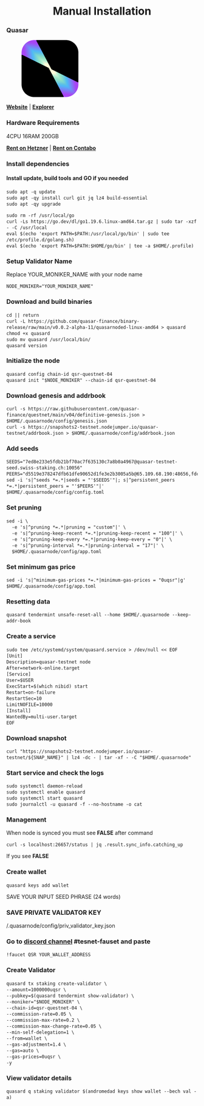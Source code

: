 <div align="center">
  <h1> Manual Installation </h1>
</div>

### Quasar

<figure><img src="https://raw.githubusercontent.com/MirrorReflectionTeam/cosmos_testnet_manuals/main/project_files/quasar.png" width="150" alt=""><figcaption></figcaption></figure>

**[Website](https://www.quasar.fi/)** | **[Explorer](https://quasar.explorers.guru/)**

### Hardware Requirements

4CPU 16RAM 200GB

**[Rent on Hetzner](https://hetzner.cloud/?ref=AwVksaI2T3Nz)** | **[Rent on Contabo](https://contabo.com/en)**

### Install dependencies

#### Install update, build tools and GO if you needed

```
sudo apt -q update
sudo apt -qy install curl git jq lz4 build-essential
sudo apt -qy upgrade
```

```
sudo rm -rf /usr/local/go
curl -Ls https://go.dev/dl/go1.19.6.linux-amd64.tar.gz | sudo tar -xzf - -C /usr/local
eval $(echo 'export PATH=$PATH:/usr/local/go/bin' | sudo tee /etc/profile.d/golang.sh)
eval $(echo 'export PATH=$PATH:$HOME/go/bin' | tee -a $HOME/.profile)
```

### Setup Validator Name

Replace YOUR_MONIKER_NAME with your node name

```
NODE_MONIKER="YOUR_MONIKER_NAME"
```

### Download and build binaries

```
cd || return
curl -L https://github.com/quasar-finance/binary-release/raw/main/v0.0.2-alpha-11/quasarnoded-linux-amd64 > quasard
chmod +x quasard
sudo mv quasard /usr/local/bin/
quasard version
```

### Initialize the node

```
quasard config chain-id qsr-questnet-04
quasard init "$NODE_MONIKER" --chain-id qsr-questnet-04
```

### Download genesis and addrbook

```
curl -s https://raw.githubusercontent.com/quasar-finance/questnet/main/v04/definitive-genesis.json > $HOME/.quasarnode/config/genesis.json
curl -s https://snapshots2-testnet.nodejumper.io/quasar-testnet/addrbook.json > $HOME/.quasarnode/config/addrbook.json
```

### Add seeds

```
SEEDS="7ed8e233e5fdb21bf70ac7f635130c7a8b0a4967@quasar-testnet-seed.swiss-staking.ch:10056"
PEERS="d5519e378247dfb61dfe90652d1fe3e2b3005a5b@65.109.68.190:48656,fdc1babb7ad4d97a911d32b0545220c8ceca57a8@128.199.8.206:53656,11d9e9d25cc78d2a0270a3d5a7e849775b110e64@185.249.225.63:48656,b1197bd0946b3d2d462fcc7548a79e87101d2389@65.108.141.109:38656,5265b02d7a5e43275f3383e6385cdc0506b99e1a@65.109.28.177:28656,3c8afd3c39b7ab28cdb801e45ea4d9249a51e22b@88.99.161.162:20656,18134130ea3156767191d89e9654b0117f54460b@43.156.246.92:26656,881db78e40385d87614cb847c2a19e8ead25b52c@43.159.47.25:26656,966acc999443bae0857604a9fce426b5e09a7409@65.108.105.48:18256,02e9ca11b64c2c6710f9642a79d576d7134ea215@43.159.54.23:26656,45848bc173bddbf7c685938dfada535ee5a1895b@65.109.23.114:18256,b122b1d76f5d676233ebbd0011c2fd7bf5960e53@43.156.10.155:26656,0bc5253d4db2af78fb7c96fa77e5f0734ea10331@43.156.61.70:26656,e339401b40f12aaf9efca323214040f51f3ff4b6@65.109.87.135:18656,d7b332b225b27a0c3338e9bce1e3ef1dd37d0c10@43.156.36.141:26656,dcf78ede935a42361895928d35119ed4789abb9c@65.109.85.225:8090,eea117634dd5e280e94e931ecf5d3f2b462bcd9d@43.156.69.134:26656,ed3bb97860ef0197a00b27127e0aaa9dd7af2817@94.130.177.114:29656,b3299d6ad3ff7452cba7d651d2c678e565fdd281@43.156.72.55:26656,afcfb038b1235a9a41128e73c4ac2bc6838b5f04@129.226.216.213:26656,9e55c6920edce61ea2a7328e437a650e8884f090@209.126.2.83:26656,fafd24c060f625a610d632a314ae916555b3d11a@43.156.98.245:26656,46ab1cfab36eeebc9b073612d69fee1c634b22d4@147.182.244.154:26656,8df102b790607051362abacf34ec671c37d096bf@43.153.203.222:26656,5271226f8a6a0f981720b7f8656cf424db0ce580@129.226.201.224:26656,f79f912153840caf703393d784b94b2e50371c61@43.156.118.199:26656,231b35d147fdd2bc9027106eeef63b448f1f404b@43.156.225.47:26656,01234fe8e5aa29abe6b5d30764f9b50ca5cdeb98@139.180.139.191:26656,c5b0e2e7ac4b16a6bd7619e9335f687028cb1d5e@43.156.137.165:26656,b5fcb5c89e5ec40188be886625acd349df52795a@43.156.137.130:26656,ecaba1301b48b32d8c97bb6a2eef6b9fb27169c0@64.176.45.149:26656,3a5480bfdf27c1b103f0257056b000175e3e1a06@176.124.220.21:26656,e2bfc397cdfd70fd731cb97d568d869b36b97456@43.153.205.74:26656,23b3f4a6d894400664f464613971da60465a4a36@43.156.120.96:26656,b26391f18fe3a4b23f478f04157072907e5df3c5@43.153.205.91:26656,b82edb8acc9f7d486de3b4fcd857d7c588d6956b@43.154.17.254:26656,a23f002bda10cb90fa441a9f2435802b35164441@38.146.3.203:18256,674166550258de01e46207e565598e856aac6f62@43.154.168.128:26656,b35f3493df8c3be232fe75ef7f4d0cb9d0f59668@65.109.70.23:18256,15b2df2c900a0d1a7625ccf9bc15e7c043a9044c@43.154.143.254:26656,bfa59196c109932786885c97ccd7df7dd434d26a@43.156.233.200:26656,7490a9690d82d43f8bcfa257cdf798e8e75a4d46@38.242.130.23:29656,e3b45f7be0b6e109d16458f79a84a434bb85430f@212.118.52.14:29656,4ad7ce03e53f0edb2a1debb2d69ff754a0cbb029@142.132.158.158:23656,7d57a0d05e0a4069cb0e7125a7da9cfd3a397880@108.166.201.96:26656,d21319cfc5fff19810ae8797b4749b50018df365@94.130.36.149:26666,955ee8d360e80a7baecc0ee3ea8afa436a7aee23@43.154.73.226:26656,089763be3736463c507427b37752a0d8d465b8c6@149.102.139.80:29656,c3c648ff7683273d85c0d8e24b823b39587e38e3@178.128.85.30:53656,08f409ee63de194847ea3da6b9c593cdb3f9692d@176.124.220.124:26656"
sed -i 's|^seeds *=.*|seeds = "'$SEEDS'"|; s|^persistent_peers *=.*|persistent_peers = "'$PEERS'"|' $HOME/.quasarnode/config/config.toml
```

### Set pruning

```
sed -i \
  -e 's|^pruning *=.*|pruning = "custom"|' \
  -e 's|^pruning-keep-recent *=.*|pruning-keep-recent = "100"|' \
  -e 's|^pruning-keep-every *=.*|pruning-keep-every = "0"|' \
  -e 's|^pruning-interval *=.*|pruning-interval = "17"|' \
  $HOME/.quasarnode/config/app.toml
```

### Set minimum gas price

```
sed -i 's|^minimum-gas-prices *=.*|minimum-gas-prices = "0uqsr"|g' $HOME/.quasarnode/config/app.toml
```

### Resetting data

```
quasard tendermint unsafe-reset-all --home $HOME/.quasarnode --keep-addr-book
```

### Create a service

```
sudo tee /etc/systemd/system/quasard.service > /dev/null << EOF
[Unit]
Description=quasar-testnet node
After=network-online.target
[Service]
User=$USER
ExecStart=$(which nibid) start
Restart=on-failure
RestartSec=10
LimitNOFILE=10000
[Install]
WantedBy=multi-user.target
EOF
```

### Download snapshot

```
curl "https://snapshots2-testnet.nodejumper.io/quasar-testnet/${SNAP_NAME}" | lz4 -dc - | tar -xf - -C "$HOME/.quasarnode"
```

### Start service and check the logs

```
sudo systemctl daemon-reload
sudo systemctl enable quasard
sudo systemctl start quasard
sudo journalctl -u quasard -f --no-hostname -o cat
```

### Management

When node is synced you must see **FALSE** after command

```
curl -s localhost:26657/status | jq .result.sync_info.catching_up
```

If you see **FALSE**

### Create wallet

```
quasard keys add wallet
```

SAVE YOUR INPUT SEED PHRASE (24 words)

### SAVE PRIVATE VALIDATOR KEY

/.quasarnode/config/priv_validator_key.json

### Go to [discord channel](https://discord.gg/quasarfi) #tesnet-fauset and paste

```
!faucet QSR YOUR_WALLET_ADDRESS
```

### Create Validator

```
quasard tx staking create-validator \
--amount=1000000uqsr \
--pubkey=$(quasard tendermint show-validator) \
--moniker="$NODE_MONIKER" \
--chain-id=qsr-questnet-04 \
--commission-rate=0.05 \
--commission-max-rate=0.2 \
--commission-max-change-rate=0.05 \
--min-self-delegation=1 \
--from=wallet \
--gas-adjustment=1.4 \
--gas=auto \
--gas-prices=0uqsr \
-y
```

### View validator details

```
quasard q staking validator $(andromedad keys show wallet --bech val -a)
```
